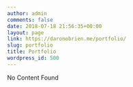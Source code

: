 ```yaml
---
author: admin
comments: false
date: 2018-07-18 21:56:35+00:00
layout: page
link: https://daronobrien.me/portfolio/
slug: portfolio
title: Portfolio
wordpress_id: 500
---
```


No Content Found
